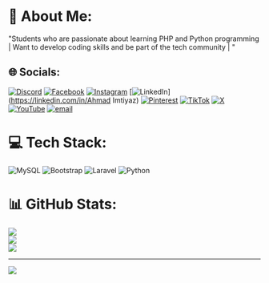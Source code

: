 # 💫 About Me:
"Students who are passionate about learning PHP and Python programming | Want to develop coding skills and be part of the tech community | "


## 🌐 Socials:
[![Discord](https://img.shields.io/badge/Discord-%237289DA.svg?logo=discord&logoColor=white)](https://discord.gg/prince_yazna) [![Facebook](https://img.shields.io/badge/Facebook-%231877F2.svg?logo=Facebook&logoColor=white)](https://facebook.com/xyimsimi) [![Instagram](https://img.shields.io/badge/Instagram-%23E4405F.svg?logo=Instagram&logoColor=white)](https://instagram.com/ahmad_imtiyaz04) [![LinkedIn](https://img.shields.io/badge/LinkedIn-%230077B5.svg?logo=linkedin&logoColor=white)](https://linkedin.com/in/Ahmad Imtiyaz) [![Pinterest](https://img.shields.io/badge/Pinterest-%23E60023.svg?logo=Pinterest&logoColor=white)](https://pinterest.com/Imtiyaz) [![TikTok](https://img.shields.io/badge/TikTok-%23000000.svg?logo=TikTok&logoColor=white)](https://tiktok.com/@princeeeyzn) [![X](https://img.shields.io/badge/X-black.svg?logo=X&logoColor=white)](https://x.com/iimtiyaz_) [![YouTube](https://img.shields.io/badge/YouTube-%23FF0000.svg?logo=YouTube&logoColor=white)](https://youtube.com/@Yazna) [![email](https://img.shields.io/badge/Email-D14836?logo=gmail&logoColor=white)](mailto:imtiyaznajih8@gmail.com) 

# 💻 Tech Stack:
![MySQL](https://img.shields.io/badge/mysql-4479A1.svg?style=for-the-badge&logo=mysql&logoColor=white) ![Bootstrap](https://img.shields.io/badge/bootstrap-%238511FA.svg?style=for-the-badge&logo=bootstrap&logoColor=white) ![Laravel](https://img.shields.io/badge/laravel-%23FF2D20.svg?style=for-the-badge&logo=laravel&logoColor=white) ![Python](https://img.shields.io/badge/python-3670A0?style=for-the-badge&logo=python&logoColor=ffdd54)
# 📊 GitHub Stats:
![](https://github-readme-stats.vercel.app/api?username=ahmad-imtiyaz&theme=radical&hide_border=false&include_all_commits=true&count_private=true)<br/>
![](https://nirzak-streak-stats.vercel.app/?user=ahmad-imtiyaz&theme=radical&hide_border=false)<br/>
![](https://github-readme-stats.vercel.app/api/top-langs/?username=ahmad-imtiyaz&theme=radical&hide_border=false&include_all_commits=true&count_private=true&layout=compact)

---
[![](https://visitcount.itsvg.in/api?id=ahmad-imtiyaz&icon=0&color=1)](https://visitcount.itsvg.in)

<!-- Proudly created with GPRM ( https://gprm.itsvg.in ) -->
